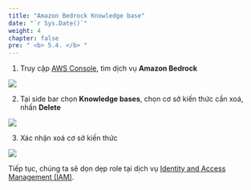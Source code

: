 ```yaml
---
title: "Amazon Bedrock Knowledge base"
date: "`r Sys.Date()`"
weight: 4
chapter: false
pre: " <b> 5.4. </b> "
---
```


1. Truy cập [AWS Console](https://console.aws.amazon.com/console), tìm dịch vụ **Amazon Bedrock**

![](/images/5.cleanup/0001-knowledgebase.png)

2. Tại side bar chọn **Knowledge bases**, chọn cơ sở kiến thức cần xoá, nhấn **Delete**

![](/images/5.cleanup/0002-knowledgebase.png)

3. Xác nhận xoá cơ sở kiến thức

![](/images/5.cleanup/0003-knowledgebase.png)

Tiếp tục, chúng ta sẽ dọn dẹp role tại dịch vụ [Identity and Access Management (IAM)](5-cleanup/5.5-iam/).

